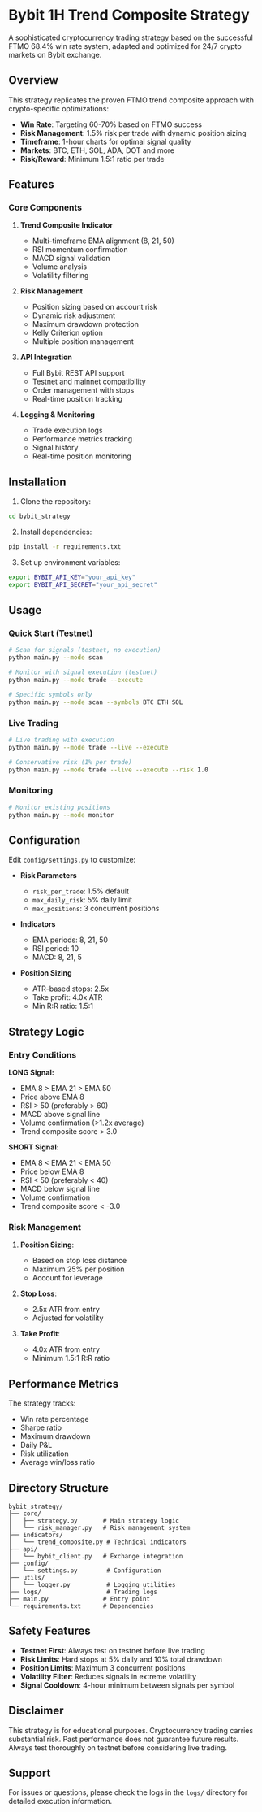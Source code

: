 # Bybit 1H Trend Composite Strategy

A sophisticated cryptocurrency trading strategy based on the successful FTMO 68.4% win rate system, adapted and optimized for 24/7 crypto markets on Bybit exchange.

## Overview

This strategy replicates the proven FTMO trend composite approach with crypto-specific optimizations:

- **Win Rate**: Targeting 60-70% based on FTMO success
- **Risk Management**: 1.5% risk per trade with dynamic position sizing
- **Timeframe**: 1-hour charts for optimal signal quality
- **Markets**: BTC, ETH, SOL, ADA, DOT and more
- **Risk/Reward**: Minimum 1.5:1 ratio per trade

## Features

### Core Components

1. **Trend Composite Indicator**
   - Multi-timeframe EMA alignment (8, 21, 50)
   - RSI momentum confirmation
   - MACD signal validation
   - Volume analysis
   - Volatility filtering

2. **Risk Management**
   - Position sizing based on account risk
   - Dynamic risk adjustment
   - Maximum drawdown protection
   - Kelly Criterion option
   - Multiple position management

3. **API Integration**
   - Full Bybit REST API support
   - Testnet and mainnet compatibility
   - Order management with stops
   - Real-time position tracking

4. **Logging & Monitoring**
   - Trade execution logs
   - Performance metrics tracking
   - Signal history
   - Real-time position monitoring

## Installation

1. Clone the repository:
```bash
cd bybit_strategy
```

2. Install dependencies:
```bash
pip install -r requirements.txt
```

3. Set up environment variables:
```bash
export BYBIT_API_KEY="your_api_key"
export BYBIT_API_SECRET="your_api_secret"
```

## Usage

### Quick Start (Testnet)

```bash
# Scan for signals (testnet, no execution)
python main.py --mode scan

# Monitor with signal execution (testnet)
python main.py --mode trade --execute

# Specific symbols only
python main.py --mode scan --symbols BTC ETH SOL
```

### Live Trading

```bash
# Live trading with execution
python main.py --mode trade --live --execute

# Conservative risk (1% per trade)
python main.py --mode trade --live --execute --risk 1.0
```

### Monitoring

```bash
# Monitor existing positions
python main.py --mode monitor
```

## Configuration

Edit `config/settings.py` to customize:

- **Risk Parameters**
  - `risk_per_trade`: 1.5% default
  - `max_daily_risk`: 5% daily limit
  - `max_positions`: 3 concurrent positions

- **Indicators**
  - EMA periods: 8, 21, 50
  - RSI period: 10
  - MACD: 8, 21, 5

- **Position Sizing**
  - ATR-based stops: 2.5x
  - Take profit: 4.0x ATR
  - Min R:R ratio: 1.5:1

## Strategy Logic

### Entry Conditions

**LONG Signal:**
- EMA 8 > EMA 21 > EMA 50
- Price above EMA 8
- RSI > 50 (preferably > 60)
- MACD above signal line
- Volume confirmation (>1.2x average)
- Trend composite score > 3.0

**SHORT Signal:**
- EMA 8 < EMA 21 < EMA 50
- Price below EMA 8
- RSI < 50 (preferably < 40)
- MACD below signal line
- Volume confirmation
- Trend composite score < -3.0

### Risk Management

1. **Position Sizing**: 
   - Based on stop loss distance
   - Maximum 25% per position
   - Account for leverage

2. **Stop Loss**: 
   - 2.5x ATR from entry
   - Adjusted for volatility

3. **Take Profit**: 
   - 4.0x ATR from entry
   - Minimum 1.5:1 R:R ratio

## Performance Metrics

The strategy tracks:
- Win rate percentage
- Sharpe ratio
- Maximum drawdown
- Daily P&L
- Risk utilization
- Average win/loss ratio

## Directory Structure

```
bybit_strategy/
├── core/
│   ├── strategy.py       # Main strategy logic
│   └── risk_manager.py   # Risk management system
├── indicators/
│   └── trend_composite.py # Technical indicators
├── api/
│   └── bybit_client.py   # Exchange integration
├── config/
│   └── settings.py        # Configuration
├── utils/
│   └── logger.py          # Logging utilities
├── logs/                  # Trading logs
├── main.py               # Entry point
└── requirements.txt      # Dependencies
```

## Safety Features

- **Testnet First**: Always test on testnet before live trading
- **Risk Limits**: Hard stops at 5% daily and 10% total drawdown
- **Position Limits**: Maximum 3 concurrent positions
- **Volatility Filter**: Reduces signals in extreme volatility
- **Signal Cooldown**: 4-hour minimum between signals per symbol

## Disclaimer

This strategy is for educational purposes. Cryptocurrency trading carries substantial risk. Past performance does not guarantee future results. Always test thoroughly on testnet before considering live trading.

## Support

For issues or questions, please check the logs in the `logs/` directory for detailed execution information.
